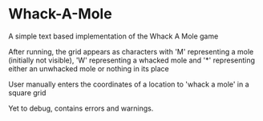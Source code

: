 # Whack-A-Mole

A simple text based implementation of the Whack A Mole game

After running, the grid appears as characters with 'M' representing a mole (initially not visible),  'W' representing a whacked mole and '*' representing either an unwhacked mole or nothing in its place

User manually enters the coordinates of a location to 'whack a mole' in a square grid

Yet to debug, contains errors and warnings.
